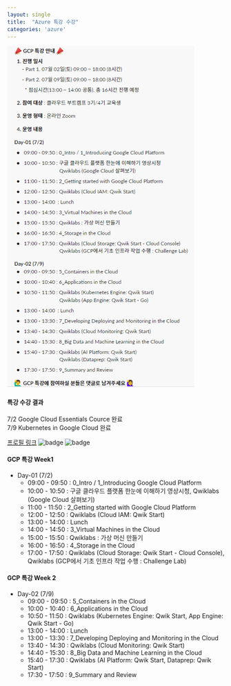 ```yaml
---
layout: single
title:  "Azure 특강 수강"
categories: 'azure'
---
```



![lec](/assets/images/gcplec.png)

#### 특강 수강 결과

7/2 Google Cloud Essentials Cource 완료    
7/9 Kubernetes in Google Cloud 완료    

[프로필 링크](https://www.cloudskillsboost.google/profile/badges)
![badge](https://cdn.qwiklabs.com/M7x2IjYxNZ3MmlAjrOp6yVJI%2FQ5vRE7GZHNqdo0pX5Y%3D)
![badge](https://cdn.qwiklabs.com/3cUZzotUhC3sWESWmiP9mofbB%2BcZrrX5NiKJEGZBS%2B4%3D)

#### GCP 특강 Week1

- Day-01 (7/2)
  - 09:00 - 09:50 : 0_Intro / 1_Introducing Google Cloud Platform  
  - 10:00 - 10:50 : 구글 클라우드 플랫폼 한눈에 이해하기 영상시청, Qwiklabs (Google Cloud 살펴보기)  
  - 11:00 - 11:50 : 2_Getting started with Google Cloud Platform  
  - 12:00 - 12:50 : Qwiklabs (Cloud IAM: Qwik Start)  
  - 13:00 - 14:00  : Lunch  
  - 14:00 - 14:50 : 3_Virtual Machines in the Cloud  
  - 15:00 - 15:50 : Qwiklabs : 가상 머신 만들기  
  - 16:00 - 16:50 : 4_Storage in the Cloud  
  - 17:00 - 17:50 : Qwiklabs (Cloud Storage: Qwik Start - Cloud Console),  Qwiklabs (GCP에서 기초 인프라 작업 수행 : Challenge Lab)  

#### GCP 특강 Week 2

- Day-02 (7/9)
  - 09:00 - 09:50 : 5_Containers in the Cloud
  - 10:00 - 10:40 : 6_Applications in the Cloud
  - 10:50 - 11:50 : Qwiklabs (Kubernetes Engine: Qwik Start, App Engine: Qwik Start - Go)
  - 13:00 - 14:00  : Lunch
  - 13:00 - 13:30 : 7_Developing Deploying and Monitoring in the Cloud
  - 13:40 - 14:30 : Qwiklabs (Cloud Monitoring: Qwik Start)
  - 14:40 - 15:30 : 8_Big Data and Machine Learning in the Cloud
  - 15:40 - 17:30 : Qwiklabs (AI Platform: Qwik Start, Dataprep: Qwik Start)
  - 17:30 - 17:50 : 9_Summary and Review

